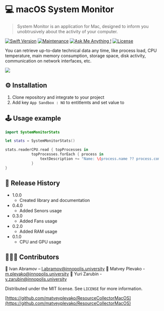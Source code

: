 # 💻 macOS System Monitor
> System Monitor is an application for Mac, designed to inform you unobtrusively about the activity of your computer.

[![Swift Version][swift-image]][swift-url]
[![Maintenance](https://img.shields.io/badge/Maintained%3F-yes-green.svg)](https://GitHub.com/Naereen/StrapDown.js/graphs/commit-activity)
[![Ask Me Anything !](https://img.shields.io/badge/Ask%20me-anything-1abc9c.svg)](https://t.me/IvanAbramoov)
[![License][license-image]][license-url]

You can retrieve up-to-date technical data any time, like process load, CPU temperature, main memory consumption, storage space, disk activity, communication on network interfaces, etc.

![](header.png)

## ⚙️ Installation 

1. Clone repository and integrate to your project
2. Add key `App Sandbox : NO` to entitlemts and set value to 

## 🕹 Usage example


```swift
import SystemMonitorStats

let stats = SystemMonitorStats()

stats.readerCPU.read { topProcesses in
			topProcesses.forEach { process in
				textDescription += "Name: \(process.name ?? process.command) RAM Usage: \(process.usage.readableSize())\n"
			}
}
```


## 📝 Release History

* 1.0.0
    * Created library and documentation
* 0.4.0
    * Added Senors usage
* 0.3.0
    * Added Fans usage
* 0.2.0
    * Added RAM usage
* 0.1.0
    * CPU and GPU usage 

## 👨🏻‍💻 Contributors 

🤠 Ivan Abramov – I.abramov@innopolis.university
🎩 Matvey Plevako - m.plevako@innopolis.university
💂 Yuri Zarubin - y.zarubin@innopolis.university

Distributed under the MIT license. See ``LICENSE`` for more information.

[https://github.com/matveyplevako/ResourceCollectorMacOS](https://github.com/matveyplevako/ResourceCollectorMacOS)

[swift-image]:https://img.shields.io/badge/swift-5.3.3-orange.svg
[swift-url]: https://swift.org/
[license-image]: https://img.shields.io/badge/License-MIT-blue.svg
[license-url]: LICENSE
[travis-image]: https://img.shields.io/travis/dbader/node-datadog-metrics/master.svg
[travis-url]: https://travis-ci.org/dbader/node-datadog-metrics
